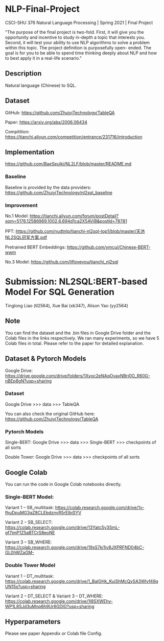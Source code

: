 # NLP-Final-Project
CSCI-SHU 376 Natural Language Processing | Spring 2021 | Final Project

"The purpose of the final project is two-fold. First, it will give you the opportunity and incentive to study in-depth a topic that interests you. Second, it will test your ability to use NLP algorithms to solve a problem within this topic. The project definition is purposefully open- ended. The goal is for you to be able to spend time thinking deeply about NLP and how to best apply it in a real-life scenario."

## Description

Natural language (Chinese) to SQL.

## Dataset
GitHub: https://github.com/ZhuiyiTechnology/TableQA

Paper: https://arxiv.org/abs/2006.06434

Compitition: https://tianchi.aliyun.com/competition/entrance/231716/introduction

## Implementation

https://github.com/BaeSeulki/NL2LF/blob/master/README.md

### Baseline
Baseline is provided by the data providers: https://github.com/ZhuiyiTechnology/nl2sql_baseline

### Improvement

No.1 Model: https://tianchi.aliyun.com/forum/postDetail?spm=5176.12586969.1002.6.694d1ca2X5AViB&postId=78781

PPT: https://github.com/nudtnlp/tianchi-nl2sql-top1/blob/master/天池NL2SQL冠军方案.pdf

Pretrained BERT Embeddings: https://github.com/ymcui/Chinese-BERT-wwm

No.3 Model: https://github.com/lifloveyou/tianchi_nl2sql

# Submission: NL2SQL:BERT-based Model For SQL Generation

Tinglong Liao (tl2564), Xue Bai (xb347), Alison Yao (yy2564)

## Note
You can find the dataset and the .bin files in Google Drive folder and the Colab files in the links respectively. We ran many experiments, so we have 5 Colab files in total. Please refer to the paper for detailed explanation. 

## Dataset & Pytorch Models
Google Drive: https://drive.google.com/drive/folders/1Xyoc2eNAqOvaxNBrj0O_R60G-nBEp8gN?usp=sharing

### Dataset
Google Drive >>> data >>> TableQA

You can also check the original GitHub here: https://github.com/ZhuiyiTechnology/TableQA

### Pytorch Models
Single-BERT: Google Drive >>> data >>> Single-BERT >>> checkpoints of all sorts

Double Tower: Google Drive >>> data >>> checkpoints of all sorts

## Google Colab

You can run the code in Google Colab notebooks directly.

### Single-BERT Model:
Variant 1 – SB_multitask: https://colab.research.google.com/drive/1v-fhuDpuMG3qZ8CLEbdznvR5rEIbjSYV

Variant 2 – SB_SELECT: https://colab.research.google.com/drive/13YatcSy3SmL-gf7imP1Z5aBTCrS8eoNE

Variant 3 – SB_WHERE: https://colab.research.google.com/drive/19sS7ki1iv8JXPRFND04bC-GL0hWZaGM-

### Double Tower Model
Variant 1 – DT_multitask: https://colab.research.google.com/drive/1_BalGHk_KuiShMcQySA3Wlvf49qUN15s?usp=sharing

Variant 2 – DT_SELECT & Variant 3 – DT_WHERE: https://colab.research.google.com/drive/1l8SXWEhy-WP1L8SJd3uMnp6h9Ur6GDlG?usp=sharing


## Hyperparameters
Please see paper Appendix or Colab file Config. 

